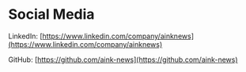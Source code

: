 ---
---

# Social Media

LinkedIn: [https://www.linkedin.com/company/ainknews](https://www.linkedin.com/company/ainknews)

GitHub: [https://github.com/aink-news](https://github.com/aink-news)
